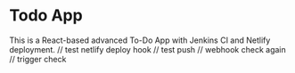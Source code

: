 # Todo App

This is a React-based advanced To-Do App with Jenkins CI and Netlify deployment.
// test netlify deploy hook
// test push
// webhook check again
// trigger check
